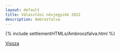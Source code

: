 ```yaml
---
layout: default
title: Választási névjegyzék 2022
description: Ambrózfalva
---
```


{% include settlementHTMLs/Ambroozfalva.html %}

[Vissza](../)